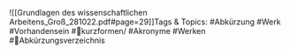 
![[Grundlagen des wissenschaftlichen Arbeitens_Groß_281022.pdf#page=29]]Tags & Topics:
   #Abkürzung
   #Werk
   #Vorhandensein
   #kurzformen/
   #Akronyme
   #Werken
   #Abkürzungsverzeichnis